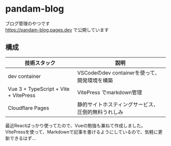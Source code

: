 # pandam-blog

ブログ管理のやつです<br>
https://pandam-blog.pages.dev で公開しています

## 構成

| 技術スタック | 説明 |
| --- | --- |
| dev container | VSCodeのdev containerを使って、開発環境を構築 |
| Vue 3 + TypeScript + Vite + VitePress | VitePress でmarkdown管理 |
| Cloudflare Pages | 静的サイトホスティングサービス、圧倒的無料うれしみ |

最近Reactばっかり使ってたので、Vueの勉強も兼ねて作成しました。<br>
VitePressを使って、Markdownで記事を書けるようにしているので、気軽に更新できるはず...
